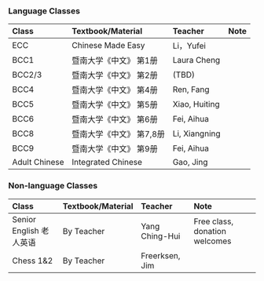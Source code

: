 
### Language Classes

| Class        | Textbook/Material          | Teacher | Note |
|:-------------|:------------------|:------|:------|
| ECC 	| Chinese Made Easy  	| Li，Yufei 	|  | 
| BCC1 	| 暨南大学《中文》 第1册 	| Laura Cheng |  | 
| BCC2/3 	| 暨南大学《中文》 第2册 	| (TBD) |  | 
| BCC4 	| 暨南大学《中文》 第4册 	| Ren, Fang |  | 
| BCC5 	| 暨南大学《中文》 第5册 	| Xiao, Huiting |  | 
| BCC6 	| 暨南大学《中文》 第6册 	| Fei, Aihua  |  | 
| BCC8 	| 暨南大学《中文》 第7,8册 	| Li, Xiangning |  | 
| BCC9 	| 暨南大学《中文》 第9册 	| Fei, Aihua |  | 
| Adult Chinese 	| Integrated Chinese 	| Gao, Jing |  | 

### Non-language Classes

| Class        | Textbook/Material          | Teacher | Note |
|:-------------|:------------------|:------|:------|
| Senior English 老人英语	| By Teacher 	| Yang Ching-Hui | Free class, donation welcomes | 
| Chess 1&2	| By Teacher 	| Freerksen, Jim |  |



